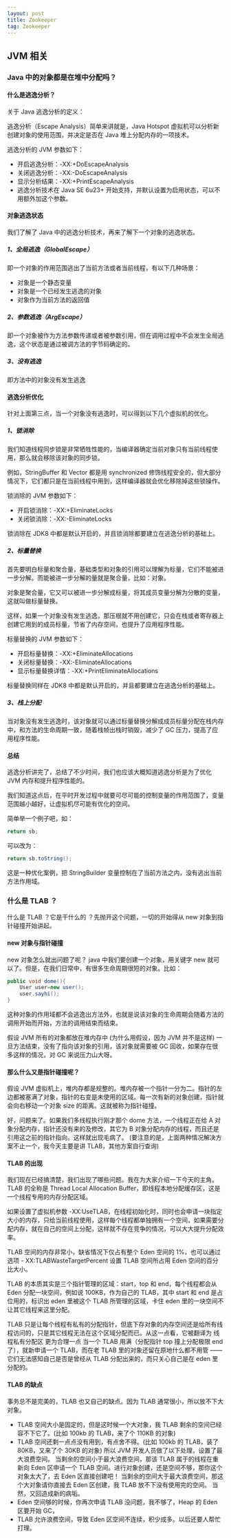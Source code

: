 ```yaml
---
layout: post
title: Zookeeper
tag: Zookeeper
---
```


## JVM 相关

### Java 中的对象都是在堆中分配吗？

#### 什么是逃逸分析？
关于 Java 逃逸分析的定义：

逃逸分析（Escape Analysis）简单来讲就是，Java Hotspot 虚拟机可以分析新创建对象的使用范围，并决定是否在 Java 堆上分配内存的一项技术。

逃逸分析的 JVM 参数如下：

* 开启逃逸分析：-XX:+DoEscapeAnalysis
* 关闭逃逸分析：-XX:-DoEscapeAnalysis
* 显示分析结果：-XX:+PrintEscapeAnalysis
* 逃逸分析技术在 Java SE 6u23+ 开始支持，并默认设置为启用状态，可以不用额外加这个参数。

#### 对象逃逸状态

我们了解了 Java 中的逃逸分析技术，再来了解下一个对象的逃逸状态。

##### 1、全局逃逸（GlobalEscape）
即一个对象的作用范围逃出了当前方法或者当前线程，有以下几种场景：

* 对象是一个静态变量
* 对象是一个已经发生逃逸的对象
* 对象作为当前方法的返回值
##### 2、参数逃逸（ArgEscape）
即一个对象被作为方法参数传递或者被参数引用，但在调用过程中不会发生全局逃逸，这个状态是通过被调方法的字节码确定的。

##### 3、没有逃逸
即方法中的对象没有发生逃逸

#### 逃逸分析优化

针对上面第三点，当一个对象没有逃逸时，可以得到以下几个虚拟机的优化。

##### 1、锁消除

我们知道线程同步锁是非常牺牲性能的，当编译器确定当前对象只有当前线程使用，那么就会移除该对象的同步锁。

例如，StringBuffer 和 Vector 都是用 synchronized 修饰线程安全的，但大部分情况下，它们都只是在当前线程中用到，这样编译器就会优化移除掉这些锁操作。

锁消除的 JVM 参数如下：

* 开启锁消除：-XX:+EliminateLocks
* 关闭锁消除：-XX:-EliminateLocks

锁消除在 JDK8 中都是默认开启的，并且锁消除都要建立在逃逸分析的基础上。

##### 2、标量替换

首先要明白标量和聚合量，基础类型和对象的引用可以理解为标量，它们不能被进一步分解。而能被进一步分解的量就是聚合量，比如：对象。

对象是聚合量，它又可以被进一步分解成标量，将其成员变量分解为分散的变量，这就叫做标量替换。

这样，如果一个对象没有发生逃逸，那压根就不用创建它，只会在栈或者寄存器上创建它用到的成员标量，节省了内存空间，也提升了应用程序性能。

标量替换的 JVM 参数如下：

* 开启标量替换：-XX:+EliminateAllocations
* 关闭标量替换：-XX:-EliminateAllocations
* 显示标量替换详情：-XX:+PrintEliminateAllocations

标量替换同样在 JDK8 中都是默认开启的，并且都要建立在逃逸分析的基础上。

##### 3、栈上分配

当对象没有发生逃逸时，该对象就可以通过标量替换分解成成员标量分配在栈内存中，和方法的生命周期一致，随着栈帧出栈时销毁，减少了 GC 压力，提高了应用程序性能。

#### 总结

逃逸分析讲完了，总结了不少时间，我们也应该大概知道逃逸分析是为了优化 JVM 内存和提升程序性能的。

我们知道这点后，在平时开发过程中就要可尽可能的控制变量的作用范围了，变量范围越小越好，让虚拟机尽可能有优化的空间。

简单举一个例子吧，如：
```java
return sb;
```
可以改为：
```java
return sb.toString();
```
这是一种优化案例，把 StringBuilder 变量控制在了当前方法之内，没有逃出当前方法作用域。

### 什么是 TLAB ？

什么是 TLAB ？它是干什么的 ？先抛开这个问题，一切的开始得从 new 对象到指针碰撞开始讲起。

#### new 对象与指针碰撞

new 对象怎么就出问题了呢？
java 中我们要创建一个对象，用关键字 new 就可以了。但是，在我们日常中，有很多生命周期很短的对象。比如：
```java
public void dome(){
    User user=new user();
    user.sayhi();
}
```

这种对象的作用域都不会逃逸出方法外，也就是说该对象的生命周期会随着方法的调用开始而开始，方法的调用结束而结束。

假设 JVM 所有的对象都放在堆内存中 (为什么用假设，因为 JVM 并不是这样) 一旦方法结束，没有了指向该对象的引用，该对象就需要被 GC 回收，如果存在很多这样的情况，对 GC 来说压力山大呀。

#### 那么什么又是指针碰撞呢？

假设 JVM 虚拟机上，堆内存都是规整的。堆内存被一个指针一分为二。指针的左边都被塞满了对象，指针的右变是未使用的区域。每一次有新的对象创建，指针就会向右移动一个对象 size 的距离。这就被称为指针碰撞。

好，问题来了。如果我们多线程执行刚才那个 dome 方法，一个线程正在给 A 对象分配内存，指针还没有来的及修改，其它为 B 对象分配内存的线程，而且还是引用这之前的指针指向。这样就出现毛病了。
(要注意的是，上面两种情况解决方案不止一个，我今天主要是讲 TLAB，其他方案自行查询)

#### TLAB 的出现

我们现在已经搞清楚，我们出现了哪些问题。我在为大家介绍一下今天的主角。
TLAB 的全称是 Thread Local Allocation Buffer，即线程本地分配缓存区，这是一个线程专用的内存分配区域。

如果设置了虚拟机参数 -XX:UseTLAB，在线程初始化时，同时也会申请一块指定大小的内存，只给当前线程使用，这样每个线程都单独拥有一个空间，如果需要分配内存，就在自己的空间上分配，这样就不存在竞争的情况，可以大大提升分配效率。

TLAB 空间的内存非常小，缺省情况下仅占有整个 Eden 空间的 1%，也可以通过选项 - XX:TLABWasteTargetPercent 设置 TLAB 空间所占用 Eden 空间的百分比大小。

TLAB 的本质其实是三个指针管理的区域：start，top 和 end，每个线程都会从 Eden 分配一块空间，例如说 100KB，作为自己的 TLAB，其中 start 和 end 是占位用的，标识出 eden 里被这个 TLAB 所管理的区域，卡住 eden 里的一块空间不让其它线程来这里分配。

TLAB 只是让每个线程有私有的分配指针，但底下存对象的内存空间还是给所有线程访问的，只是其它线程无法在这个区域分配而已。从这一点看，它被翻译为 线程私有分配区 更为合理一点
当一个 TLAB 用满（分配指针 top 撞上分配极限 end 了），就新申请一个 TLAB，而在老 TLAB 里的对象还留在原地什么都不用管 —— 它们无法感知自己是否是曾经从 TLAB 分配出来的，而只关心自己是在 eden 里分配的。

#### TLAB 的缺点

事务总不是完美的，TLAB 也又自己的缺点。因为 TLAB 通常很小，所以放不下大对象。
* TLAB 空间大小是固定的，但是这时候一个大对象，我 TLAB 剩余的空间已经容不下它了。(比如 100kb 的 TLAB，来了个 110KB 的对象)
* TLAB 空间还剩一点点没有用到，有点舍不得。(比如 100kb 的 TLAB，装了 80KB，又来了个 30KB 的对象)
所以 JVM 开发人员做了以下处理，设置了最大浪费空间。
当剩余的空间小于最大浪费空间，那该 TLAB 属于的线程在重新向 Eden 区申请一个 TLAB 空间。进行对象创建，还是空间不够，那你这个对象太大了，去 Eden 区直接创建吧！
当剩余的空间大于最大浪费空间，那这个大对象请你直接去 Eden 区创建，我 TLAB 放不下没有使用完的空间。
当然，又回造成新的病垢。
* Eden 空间够的时候，你再次申请 TLAB 没问题，我不够了，Heap 的 Eden 区要开始 GC，
* TLAB 允许浪费空间，导致 Eden 区空间不连续，积少成多。以后还要人帮忙打理。
